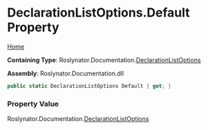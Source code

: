 <a name="_top"></a>

# DeclarationListOptions\.Default Property

[Home](../../../../README.md#_top)

**Containing Type**: Roslynator\.Documentation\.[DeclarationListOptions](../README.md#_top)

**Assembly**: Roslynator\.Documentation\.dll

```csharp
public static DeclarationListOptions Default { get; }
```

### Property Value

Roslynator\.Documentation\.[DeclarationListOptions](../README.md#_top)

